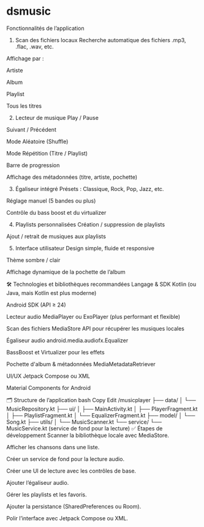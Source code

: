 # dsmusic
Fonctionnalités de l’application
1. Scan des fichiers locaux
Recherche automatique des fichiers .mp3, .flac, .wav, etc.

Affichage par :

Artiste

Album

Playlist

Tous les titres

2. Lecteur de musique
Play / Pause

Suivant / Précédent

Mode Aléatoire (Shuffle)

Mode Répétition (Titre / Playlist)

Barre de progression

Affichage des métadonnées (titre, artiste, pochette)

3. Égaliseur intégré
Présets : Classique, Rock, Pop, Jazz, etc.

Réglage manuel (5 bandes ou plus)

Contrôle du bass boost et du virtualizer

4. Playlists personnalisées
Création / suppression de playlists

Ajout / retrait de musiques aux playlists

5. Interface utilisateur
Design simple, fluide et responsive

Thème sombre / clair

Affichage dynamique de la pochette de l’album

🛠️ Technologies et bibliothèques recommandées
Langage & SDK
Kotlin (ou Java, mais Kotlin est plus moderne)

Android SDK (API ≥ 24)

Lecteur audio
MediaPlayer ou ExoPlayer (plus performant et flexible)

Scan des fichiers
MediaStore API pour récupérer les musiques locales

Égaliseur audio
android.media.audiofx.Equalizer

BassBoost et Virtualizer pour les effets

Pochette d'album & métadonnées
MediaMetadataRetriever

UI/UX
Jetpack Compose ou XML

Material Components for Android

🗂️ Structure de l’application
bash
Copy
Edit
/musicplayer
├── data/
│   └── MusicRepository.kt
├── ui/
│   ├── MainActivity.kt
│   ├── PlayerFragment.kt
│   ├── PlaylistFragment.kt
│   └── EqualizerFragment.kt
├── model/
│   └── Song.kt
├── utils/
│   └── MusicScanner.kt
└── service/
    └── MusicService.kt (service de fond pour la lecture)
✅ Étapes de développement
Scanner la bibliothèque locale avec MediaStore.

Afficher les chansons dans une liste.

Créer un service de fond pour la lecture audio.

Créer une UI de lecture avec les contrôles de base.

Ajouter l’égaliseur audio.

Gérer les playlists et les favoris.

Ajouter la persistance (SharedPreferences ou Room).

Polir l’interface avec Jetpack Compose ou XML.
